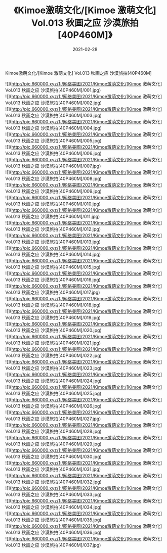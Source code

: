 ﻿---
layout: post
title:  《Kimoe激萌文化/[Kimoe 激萌文化] Vol.013 秋画之应 沙漠旅拍[40P460M]》
date:   2021-02-28
img: http://pic.660000.xyz/1:/网络美图/2021/Kimoe激萌文化/[Kimoe 激萌文化] Vol.013 秋画之应 沙漠旅拍[40P460M]/000.jpg
categories: [美女, 清纯, 唯美]
---

Kimoe激萌文化/[Kimoe 激萌文化] Vol.013 秋画之应 沙漠旅拍[40P460M]

 ![](http://pic.660000.xyz/1:/网络美图/2021/Kimoe激萌文化/[Kimoe 激萌文化] Vol.013 秋画之应 沙漠旅拍[40P460M]/001.jpg) <br>![](http://pic.660000.xyz/1:/网络美图/2021/Kimoe激萌文化/[Kimoe 激萌文化] Vol.013 秋画之应 沙漠旅拍[40P460M]/002.jpg) <br>![](http://pic.660000.xyz/1:/网络美图/2021/Kimoe激萌文化/[Kimoe 激萌文化] Vol.013 秋画之应 沙漠旅拍[40P460M]/003.jpg) <br>![](http://pic.660000.xyz/1:/网络美图/2021/Kimoe激萌文化/[Kimoe 激萌文化] Vol.013 秋画之应 沙漠旅拍[40P460M]/004.jpg) <br>![](http://pic.660000.xyz/1:/网络美图/2021/Kimoe激萌文化/[Kimoe 激萌文化] Vol.013 秋画之应 沙漠旅拍[40P460M]/005.jpg) <br>![](http://pic.660000.xyz/1:/网络美图/2021/Kimoe激萌文化/[Kimoe 激萌文化] Vol.013 秋画之应 沙漠旅拍[40P460M]/006.jpg) <br>![](http://pic.660000.xyz/1:/网络美图/2021/Kimoe激萌文化/[Kimoe 激萌文化] Vol.013 秋画之应 沙漠旅拍[40P460M]/007.jpg) <br>![](http://pic.660000.xyz/1:/网络美图/2021/Kimoe激萌文化/[Kimoe 激萌文化] Vol.013 秋画之应 沙漠旅拍[40P460M]/008.jpg) <br>![](http://pic.660000.xyz/1:/网络美图/2021/Kimoe激萌文化/[Kimoe 激萌文化] Vol.013 秋画之应 沙漠旅拍[40P460M]/009.jpg) <br>![](http://pic.660000.xyz/1:/网络美图/2021/Kimoe激萌文化/[Kimoe 激萌文化] Vol.013 秋画之应 沙漠旅拍[40P460M]/010.jpg) <br>![](http://pic.660000.xyz/1:/网络美图/2021/Kimoe激萌文化/[Kimoe 激萌文化] Vol.013 秋画之应 沙漠旅拍[40P460M]/011.jpg) <br>![](http://pic.660000.xyz/1:/网络美图/2021/Kimoe激萌文化/[Kimoe 激萌文化] Vol.013 秋画之应 沙漠旅拍[40P460M]/012.jpg) <br>![](http://pic.660000.xyz/1:/网络美图/2021/Kimoe激萌文化/[Kimoe 激萌文化] Vol.013 秋画之应 沙漠旅拍[40P460M]/013.jpg) <br>![](http://pic.660000.xyz/1:/网络美图/2021/Kimoe激萌文化/[Kimoe 激萌文化] Vol.013 秋画之应 沙漠旅拍[40P460M]/014.jpg) <br>![](http://pic.660000.xyz/1:/网络美图/2021/Kimoe激萌文化/[Kimoe 激萌文化] Vol.013 秋画之应 沙漠旅拍[40P460M]/015.jpg) <br>![](http://pic.660000.xyz/1:/网络美图/2021/Kimoe激萌文化/[Kimoe 激萌文化] Vol.013 秋画之应 沙漠旅拍[40P460M]/016.jpg) <br>![](http://pic.660000.xyz/1:/网络美图/2021/Kimoe激萌文化/[Kimoe 激萌文化] Vol.013 秋画之应 沙漠旅拍[40P460M]/017.jpg) <br>![](http://pic.660000.xyz/1:/网络美图/2021/Kimoe激萌文化/[Kimoe 激萌文化] Vol.013 秋画之应 沙漠旅拍[40P460M]/018.jpg) <br>![](http://pic.660000.xyz/1:/网络美图/2021/Kimoe激萌文化/[Kimoe 激萌文化] Vol.013 秋画之应 沙漠旅拍[40P460M]/019.jpg) <br>![](http://pic.660000.xyz/1:/网络美图/2021/Kimoe激萌文化/[Kimoe 激萌文化] Vol.013 秋画之应 沙漠旅拍[40P460M]/020.jpg) <br>![](http://pic.660000.xyz/1:/网络美图/2021/Kimoe激萌文化/[Kimoe 激萌文化] Vol.013 秋画之应 沙漠旅拍[40P460M]/021.jpg) <br>![](http://pic.660000.xyz/1:/网络美图/2021/Kimoe激萌文化/[Kimoe 激萌文化] Vol.013 秋画之应 沙漠旅拍[40P460M]/022.jpg) <br>![](http://pic.660000.xyz/1:/网络美图/2021/Kimoe激萌文化/[Kimoe 激萌文化] Vol.013 秋画之应 沙漠旅拍[40P460M]/023.jpg) <br>![](http://pic.660000.xyz/1:/网络美图/2021/Kimoe激萌文化/[Kimoe 激萌文化] Vol.013 秋画之应 沙漠旅拍[40P460M]/024.jpg) <br>![](http://pic.660000.xyz/1:/网络美图/2021/Kimoe激萌文化/[Kimoe 激萌文化] Vol.013 秋画之应 沙漠旅拍[40P460M]/025.jpg) <br>![](http://pic.660000.xyz/1:/网络美图/2021/Kimoe激萌文化/[Kimoe 激萌文化] Vol.013 秋画之应 沙漠旅拍[40P460M]/026.jpg) <br>![](http://pic.660000.xyz/1:/网络美图/2021/Kimoe激萌文化/[Kimoe 激萌文化] Vol.013 秋画之应 沙漠旅拍[40P460M]/027.jpg) <br>![](http://pic.660000.xyz/1:/网络美图/2021/Kimoe激萌文化/[Kimoe 激萌文化] Vol.013 秋画之应 沙漠旅拍[40P460M]/028.jpg) <br>![](http://pic.660000.xyz/1:/网络美图/2021/Kimoe激萌文化/[Kimoe 激萌文化] Vol.013 秋画之应 沙漠旅拍[40P460M]/029.jpg) <br>![](http://pic.660000.xyz/1:/网络美图/2021/Kimoe激萌文化/[Kimoe 激萌文化] Vol.013 秋画之应 沙漠旅拍[40P460M]/030.jpg) <br>![](http://pic.660000.xyz/1:/网络美图/2021/Kimoe激萌文化/[Kimoe 激萌文化] Vol.013 秋画之应 沙漠旅拍[40P460M]/031.jpg) <br>![](http://pic.660000.xyz/1:/网络美图/2021/Kimoe激萌文化/[Kimoe 激萌文化] Vol.013 秋画之应 沙漠旅拍[40P460M]/032.jpg) <br>![](http://pic.660000.xyz/1:/网络美图/2021/Kimoe激萌文化/[Kimoe 激萌文化] Vol.013 秋画之应 沙漠旅拍[40P460M]/033.jpg) <br>![](http://pic.660000.xyz/1:/网络美图/2021/Kimoe激萌文化/[Kimoe 激萌文化] Vol.013 秋画之应 沙漠旅拍[40P460M]/034.jpg) <br>![](http://pic.660000.xyz/1:/网络美图/2021/Kimoe激萌文化/[Kimoe 激萌文化] Vol.013 秋画之应 沙漠旅拍[40P460M]/035.jpg) <br>![](http://pic.660000.xyz/1:/网络美图/2021/Kimoe激萌文化/[Kimoe 激萌文化] Vol.013 秋画之应 沙漠旅拍[40P460M]/036.jpg) <br>![](http://pic.660000.xyz/1:/网络美图/2021/Kimoe激萌文化/[Kimoe 激萌文化] Vol.013 秋画之应 沙漠旅拍[40P460M]/037.jpg) <br>